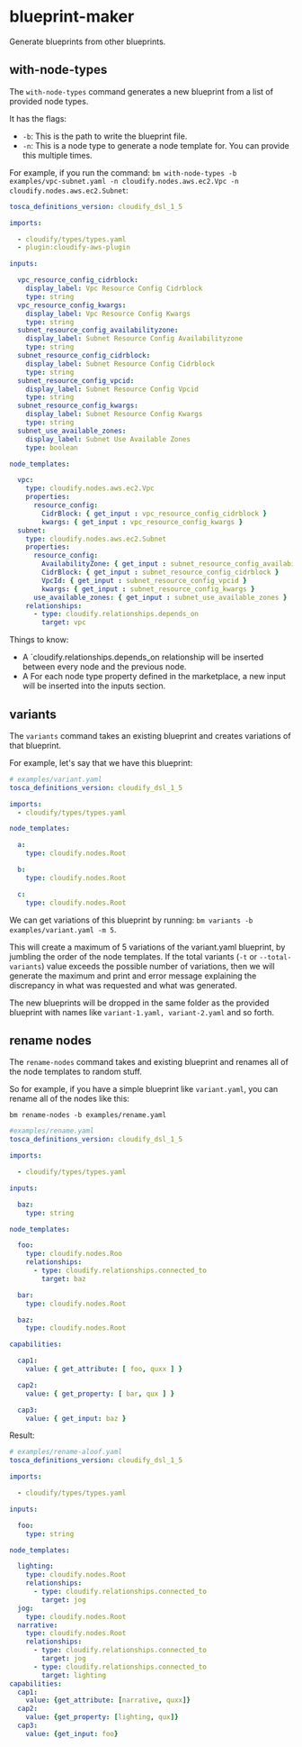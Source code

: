 # blueprint-maker

Generate blueprints from other blueprints.

## with-node-types

The `with-node-types` command generates a new blueprint from a list of provided node types.

It has the flags:
  - `-b`: This is the path to write the blueprint file.
  - `-n`: This is a node type to generate a node template for. You can provide this multiple times.

For example, if you run the command: `bm with-node-types -b examples/vpc-subnet.yaml -n cloudify.nodes.aws.ec2.Vpc -n cloudify.nodes.aws.ec2.Subnet`:

```yaml
tosca_definitions_version: cloudify_dsl_1_5

imports:

  - cloudify/types/types.yaml
  - plugin:cloudify-aws-plugin

inputs:

  vpc_resource_config_cidrblock:
    display_label: Vpc Resource Config Cidrblock
    type: string
  vpc_resource_config_kwargs:
    display_label: Vpc Resource Config Kwargs
    type: string
  subnet_resource_config_availabilityzone:
    display_label: Subnet Resource Config Availabilityzone
    type: string
  subnet_resource_config_cidrblock:
    display_label: Subnet Resource Config Cidrblock
    type: string
  subnet_resource_config_vpcid:
    display_label: Subnet Resource Config Vpcid
    type: string
  subnet_resource_config_kwargs:
    display_label: Subnet Resource Config Kwargs
    type: string
  subnet_use_available_zones:
    display_label: Subnet Use Available Zones
    type: boolean

node_templates:

  vpc:
    type: cloudify.nodes.aws.ec2.Vpc
    properties:
      resource_config:
        CidrBlock: { get_input : vpc_resource_config_cidrblock }
        kwargs: { get_input : vpc_resource_config_kwargs }
  subnet:
    type: cloudify.nodes.aws.ec2.Subnet
    properties:
      resource_config:
        AvailabilityZone: { get_input : subnet_resource_config_availabilityzone }
        CidrBlock: { get_input : subnet_resource_config_cidrblock }
        VpcId: { get_input : subnet_resource_config_vpcid }
        kwargs: { get_input : subnet_resource_config_kwargs }
      use_available_zones: { get_input : subnet_use_available_zones }
    relationships:
      - type: cloudify.relationships.depends_on
        target: vpc

```
Things to know:
 - A `cloudify.relationships.depends_on relationship will be inserted between every node and the previous node.
 - A For each node type property defined in the marketplace, a new input will be inserted into the inputs section.

## variants

The `variants` command takes an existing blueprint and creates variations of that blueprint.

For example, let's say that we have this blueprint:

```yaml
# examples/variant.yaml
tosca_definitions_version: cloudify_dsl_1_5

imports:
  - cloudify/types/types.yaml

node_templates:

  a:
    type: cloudify.nodes.Root

  b:
    type: cloudify.nodes.Root

  c:
    type: cloudify.nodes.Root
```

We can get variations of this blueprint by running: `bm variants -b examples/variant.yaml -m 5`.

This will create a maximum of 5 variations of the variant.yaml blueprint, by jumbling the order of the node templates.
If the total variants (`-t` or `--total-variants`) value exceeds the possible number of variations, then we will generate the maximum and print and error message explaining the discrepancy in what was requested and what was generated.

The new blueprints will be dropped in the same folder as the provided blueprint with names like `variant-1.yaml, variant-2.yaml` and so forth.

## rename nodes

The `rename-nodes` command takes and existing blueprint and renames all of the node templates to random stuff.

So for example, if you have a simple blueprint like `variant.yaml`, you can rename all of the nodes like this:

`bm rename-nodes -b examples/rename.yaml`

```yaml
#examples/rename.yaml
tosca_definitions_version: cloudify_dsl_1_5

imports:

  - cloudify/types/types.yaml

inputs:

  baz:
    type: string

node_templates:

  foo:
    type: cloudify.nodes.Roo
    relationships:
      - type: cloudify.relationships.connected_to
        target: baz

  bar:
    type: cloudify.nodes.Root

  baz:
    type: cloudify.nodes.Root

capabilities:

  cap1:
    value: { get_attribute: [ foo, quxx ] }

  cap2:
    value: { get_property: [ bar, qux ] }

  cap3:
    value: { get_input: baz }
```

Result:

```yaml
# examples/rename-aloof.yaml
tosca_definitions_version: cloudify_dsl_1_5

imports:

  - cloudify/types/types.yaml

inputs:

  foo:
    type: string

node_templates:

  lighting:
    type: cloudify.nodes.Root
    relationships:
      - type: cloudify.relationships.connected_to
        target: jog
  jog:
    type: cloudify.nodes.Root
  narrative:
    type: cloudify.nodes.Root
    relationships:
      - type: cloudify.relationships.connected_to
        target: jog
      - type: cloudify.relationships.connected_to
        target: lighting
capabilities:
  cap1:
    value: {get_attribute: [narrative, quxx]}
  cap2:
    value: {get_property: [lighting, qux]}
  cap3:
    value: {get_input: foo}
```